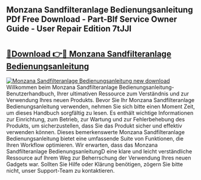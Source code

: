 ## Monzana Sandfilteranlage Bedienungsanleitung PDf Free Download - Part-Blf Service Owner Guide - User Repair Edition 7tJJI

# <h2><a href="http://df0kuk.blite.top/?on=Monzana+Sandfilteranlage+Bedienungsanleitung">🔗Download 👉🔴 Monzana Sandfilteranlage Bedienungsanleitung</a></h2>

[![Monzana Sandfilteranlage Bedienungsanleitung new download](https://i.imgur.com/lujVjoI.png)](http://df0kuk.blite.top/?on=Monzana+Sandfilteranlage+Bedienungsanleitung)
Willkommen beim Monzana Sandfilteranlage Bedienungsanleitung-Benutzerhandbuch, Ihrer ultimativen Ressource zum Verständnis und zur Verwendung Ihres neuen Produkts. Bevor Sie Ihr Monzana Sandfilteranlage Bedienungsanleitung verwenden, nehmen Sie sich bitte einen Moment Zeit, um dieses Handbuch sorgfältig zu lesen. Es enthält wichtige Informationen zur Einrichtung, zum Betrieb, zur Wartung und zur Fehlerbehebung des Produkts, um sicherzustellen, dass Sie das Produkt sicher und effektiv verwenden können. Dieses bemerkenswerte Monzana Sandfilteranlage Bedienungsanleitung bietet eine umfassende Suite von Funktionen, die Ihren Workflow optimieren. Wir erwarten, dass das Monzana Sandfilteranlage BedienungsanleitungD eine klare und leicht verständliche Ressource auf Ihrem Weg zur Beherrschung der Verwendung Ihres neuen Gadgets war. Sollten Sie Hilfe oder Klärung benötigen, zögern Sie bitte nicht, unser Support-Team zu kontaktieren.
